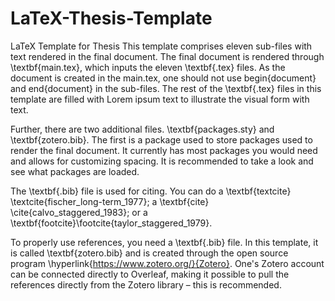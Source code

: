 # LaTeX-Thesis-Template
LaTeX Template for Thesis
This template comprises eleven sub-files with text rendered in the final document. The final document is rendered through \textbf{main.tex}, which inputs the eleven \textbf{.tex} files. As the document is created in the main.tex, one should not use begin{document} and end{document} in the sub-files. The rest of the \textbf{.tex} files in this template are filled with Lorem ipsum text to illustrate the visual form with text.

Further, there are two additional files. \textbf{packages.sty} and \textbf{zotero.bib}. The first is a package used to store packages used to render the final document. It currently has most packages you would need and allows for customizing spacing. It is recommended to take a look and see what packages are loaded.

The \textbf{.bib} file is used for citing. You can do a \textbf{textcite} \textcite{fischer_long-term_1977}; a \textbf{cite} \cite{calvo_staggered_1983}; or a \textbf{footcite}\footcite{taylor_staggered_1979}.

To properly use references, you need a \textbf{.bib} file. In this template, it is called \textbf{zotero.bib} and is created through the open source program \hyperlink{https://www.zotero.org/}{Zotero}. One's Zotero account can be connected directly to Overleaf, making it possible to pull the references directly from the Zotero library – this is recommended.
